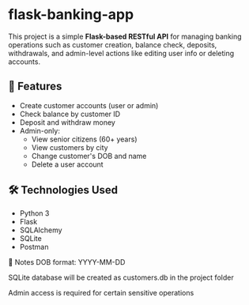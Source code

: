 # flask-banking-app

This project is a simple **Flask-based RESTful API** for managing banking operations such as customer creation, balance check, deposits, withdrawals, and admin-level actions like editing user info or deleting accounts.

## 📌 Features

- Create customer accounts (user or admin)
- Check balance by customer ID
- Deposit and withdraw money
- Admin-only:
  - View senior citizens (60+ years)
  - View customers by city
  - Change customer's DOB and name
  - Delete a user account

## 🛠️ Technologies Used

- Python 3
- Flask
- SQLAlchemy
- SQLite
- Postman



📝 Notes
DOB format: YYYY-MM-DD

SQLite database will be created as customers.db in the project folder

Admin access is required for certain sensitive operations

